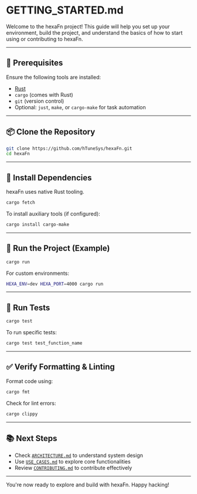 <!--
SPDX-FileCopyrightText: 2025 Hüsamettin Arabacı
SPDX-License-Identifier: MIT
-->

# GETTING_STARTED.md

Welcome to the hexaFn project! This guide will help you set up your environment, build the project, and understand the basics of how to start using or contributing to hexaFn.

---

## 🔧 Prerequisites

Ensure the following tools are installed:

- [Rust](https://www.rust-lang.org/tools/install)
- `cargo` (comes with Rust)
- `git` (version control)
- Optional: `just`, `make`, or `cargo-make` for task automation

---

## 📦 Clone the Repository

```bash
git clone https://github.com/hTuneSys/hexaFn.git
cd hexaFn
```

---

## 📁 Install Dependencies

hexaFn uses native Rust tooling.

```bash
cargo fetch
```

To install auxiliary tools (if configured):

```bash
cargo install cargo-make
```

---

## 🚀 Run the Project (Example)

```bash
cargo run
```

For custom environments:

```bash
HEXA_ENV=dev HEXA_PORT=4000 cargo run
```

---

## 🧪 Run Tests

```bash
cargo test
```

To run specific tests:

```bash
cargo test test_function_name
```

---

## ✅ Verify Formatting & Linting

Format code using:

```bash
cargo fmt
```

Check for lint errors:

```bash
cargo clippy
```

---

## 📚 Next Steps

- Check [`ARCHITECTURE.md`](ARCHITECTURE.md) to understand system design
- Use [`USE_CASES.md`](USE_CASES.md) to explore core functionalities
- Review [`CONTRIBUTING.md`](CONTRIBUTING.md) to contribute effectively

---

You're now ready to explore and build with hexaFn. Happy hacking!